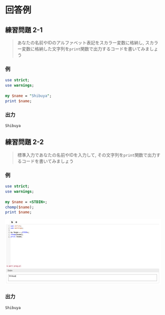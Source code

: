 # 回答例

## 練習問題 2-1

> あなたの名前やIDのアルファベット表記をスカラー変数に格納し, スカラー変数に格納した文字列を`print`関数で出力するコードを書いてみましょう

### 例

```perl
use strict;
use warnings;

my $name = "Shibuya";
print $name;
```

### 出力

```
Shibuya
```

## 練習問題 2-2

> 標準入力であなたの名前やIDを入力して, その文字列を`print`関数で出力するコードを書いてみましょう

### 例

```perl
use strict;
use warnings;

my $name = <STDIN>;
chomp($name);
print $name;
```

![](./image/sample2-2.png)

### 出力

```
Shibuya
```

